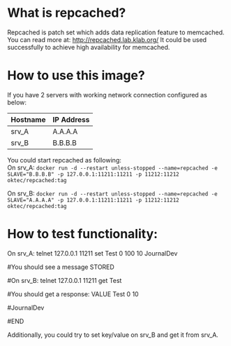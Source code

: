 # What is repcached? 
Repcached is patch set which adds data replication feature to memcached. You can read more at: http://repcached.lab.klab.org/ It could be used successfully to achieve high availability for memcached.

# How to use this image? 
If you have 2 servers with working network connection configured as below: 

|Hostname|IP Address|
|--------|----------|
|srv_A|A.A.A.A|
|srv_B|B.B.B.B|

You could start repcached as following:<br> 
On srv_A: 
``` docker run -d --restart unless-stopped --name=repcached -e SLAVE="B.B.B.B" -p 127.0.0.1:11211:11211 -p 11212:11212 oktec/repcached:tag ```

On srv_B: 
``` docker run -d --restart unless-stopped --name=repcached -e SLAVE="A.A.A.A" -p 127.0.0.1:11211:11211 -p 11212:11212 oktec/repcached:tag ```

# How to test functionality:

On srv_A: telnet 127.0.0.1 11211 set Test 0 100 10 JournalDev

#You should see a message STORED

#On srv_B: telnet 127.0.0.1 11211 get Test

#You should get a response: VALUE Test 0 10

#JournalDev

#END

Additionally, you could try to set key/value on srv_B and get it from srv_A.
